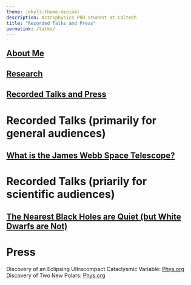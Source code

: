```yaml
---
theme: jekyll-theme-minimal
description: Astrophysics PhD Student at Caltech
title: "Recorded Talks and Press"
permalink: /talks/
---
```

## [About Me](https://acrodrig98.github.io/)
## [Research](https://acrodrig98.github.io/research)
## [Recorded Talks and Press](https://acrodrig98.github.io/talks)

# Recorded Talks (primarily for general audiences)
## [What is the James Webb Space Telescope?](https://www.youtube.com/watch?v=Nl-PbrISJ30&)

# Recorded Talks (priarily for scientific audiences)
## [The Nearest Black Holes are Quiet (but White Dwarfs are Not)](https://www.youtube.com/watch?v=EaYXEa0oIH4)

# Press
Discovery of an Eclipsing Ultracompact Cataclysmic Variable: [Phys.org](https://phys.org/news/2023-07-eclipsing-cataclysmic-variable.html)
Discovery of Two New Polars: [Phys.org](https://phys.org/news/2022-06-astronomers-polars.html#google_vignette)
